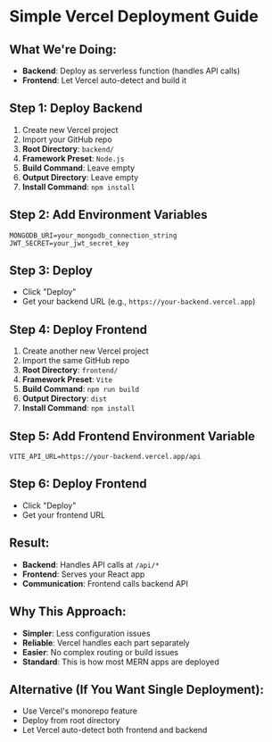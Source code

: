 # Simple Vercel Deployment Guide

## What We're Doing:
- **Backend**: Deploy as serverless function (handles API calls)
- **Frontend**: Let Vercel auto-detect and build it

## Step 1: Deploy Backend
1. Create new Vercel project
2. Import your GitHub repo
3. **Root Directory**: `backend/`
4. **Framework Preset**: `Node.js`
5. **Build Command**: Leave empty
6. **Output Directory**: Leave empty
7. **Install Command**: `npm install`

## Step 2: Add Environment Variables
```
MONGODB_URI=your_mongodb_connection_string
JWT_SECRET=your_jwt_secret_key
```

## Step 3: Deploy
- Click "Deploy"
- Get your backend URL (e.g., `https://your-backend.vercel.app`)

## Step 4: Deploy Frontend
1. Create another new Vercel project
2. Import the same GitHub repo
3. **Root Directory**: `frontend/`
4. **Framework Preset**: `Vite`
5. **Build Command**: `npm run build`
6. **Output Directory**: `dist`
7. **Install Command**: `npm install`

## Step 5: Add Frontend Environment Variable
```
VITE_API_URL=https://your-backend.vercel.app/api
```

## Step 6: Deploy Frontend
- Click "Deploy"
- Get your frontend URL

## Result:
- **Backend**: Handles API calls at `/api/*`
- **Frontend**: Serves your React app
- **Communication**: Frontend calls backend API

## Why This Approach:
- **Simpler**: Less configuration issues
- **Reliable**: Vercel handles each part separately
- **Easier**: No complex routing or build issues
- **Standard**: This is how most MERN apps are deployed

## Alternative (If You Want Single Deployment):
- Use Vercel's monorepo feature
- Deploy from root directory
- Let Vercel auto-detect both frontend and backend
